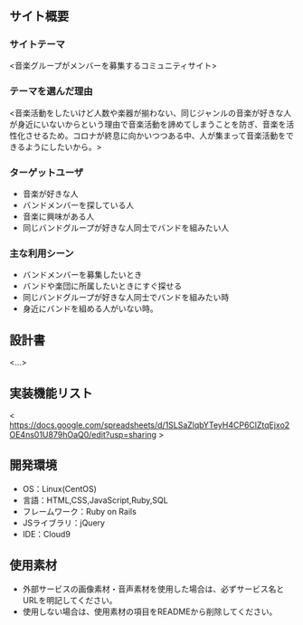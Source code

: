 # <BandComu>

## サイト概要
### サイトテーマ
<音楽グループがメンバーを募集するコミュニティサイト>

### テーマを選んだ理由
<音楽活動をしたいけど人数や楽器が揃わない、同じジャンルの音楽が好きな人が身近にいないからという理由で音楽活動を諦めてしまうことを防ぎ、音楽を活性化させるため。コロナが終息に向かいつつある中、人が集まって音楽活動をできるようにしたいから。>

### ターゲットユーザ
- 音楽が好きな人
- バンドメンバーを探している人
- 音楽に興味がある人
- 同じバンドグループが好きな人同士でバンドを組みたい人

### 主な利用シーン
- バンドメンバーを募集したいとき
- バンドや楽団に所属したいときにすぐ探せる
- 同じバンドグループが好きな人同士でバンドを組みたい時
- 身近にバンドを組める人がいない時。

## 設計書
<...>

## 実装機能リスト
< https://docs.google.com/spreadsheets/d/1SLSaZlqbYTeyH4CP6ClZtqEjxo2OE4ns01U879hOaQ0/edit?usp=sharing >

## 開発環境
- OS：Linux(CentOS)
- 言語：HTML,CSS,JavaScript,Ruby,SQL
- フレームワーク：Ruby on Rails
- JSライブラリ：jQuery
- IDE：Cloud9

## 使用素材
- 外部サービスの画像素材・音声素材を使用した場合は、必ずサービス名とURLを明記してください。
- 使用しない場合は、使用素材の項目をREADMEから削除してください。